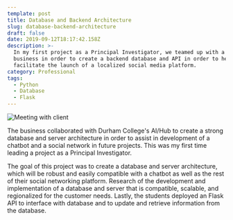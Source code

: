 ```yaml
---
template: post
title: Database and Backend Architecture
slug: database-backend-architecture
draft: false
date: 2019-09-12T18:17:42.158Z
description: >-
  In my first project as a Principal Investigator, we teamed up with a local
  business in order to create a backend database and API in order to help
  facilitate the launch of a localized social media platform.
category: Professional
tags:
  - Python
  - Database
  - Flask
---
```

![Meeting with client](/media/pi1.jpg "Taylor meeting with the client")

The business collaborated with Durham College's AI/Hub to create a strong database and server architecture in order to assist in development of a chatbot and a social network in future projects. This was my first time leading a project as a Principal Investigator.

The goal of this project was to create a database and server architecture, which will be robust and easily compatible with a chatbot as well as the rest of their social networking platform. Research of the development and implementation of a database and server that is compatible, scalable, and regionalized for the customer needs. Lastly, the students deployed an Flask API to interface with database and to update and retrieve information from the database.